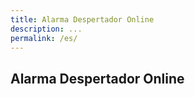 ```yaml
---
title: Alarma Despertador Online
description: ...
permalink: /es/
---
```


## Alarma Despertador Online
